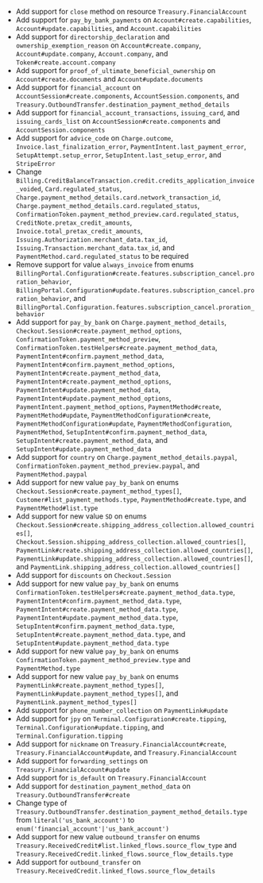 * Add support for `close` method on resource `Treasury.FinancialAccount`
* Add support for `pay_by_bank_payments` on `Account#create.capabilities`, `Account#update.capabilities`, and `Account.capabilities`
* Add support for `directorship_declaration` and `ownership_exemption_reason` on `Account#create.company`, `Account#update.company`, `Account.company`, and `Token#create.account.company`
* Add support for `proof_of_ultimate_beneficial_ownership` on `Account#create.documents` and `Account#update.documents`
* Add support for `financial_account` on `AccountSession#create.components`, `AccountSession.components`, and `Treasury.OutboundTransfer.destination_payment_method_details`
* Add support for `financial_account_transactions`, `issuing_card`, and `issuing_cards_list` on `AccountSession#create.components` and `AccountSession.components`
* Add support for `advice_code` on `Charge.outcome`, `Invoice.last_finalization_error`, `PaymentIntent.last_payment_error`, `SetupAttempt.setup_error`, `SetupIntent.last_setup_error`, and `StripeError`
* Change `Billing.CreditBalanceTransaction.credit.credits_application_invoice_voided`, `Card.regulated_status`, `Charge.payment_method_details.card.network_transaction_id`, `Charge.payment_method_details.card.regulated_status`, `ConfirmationToken.payment_method_preview.card.regulated_status`, `CreditNote.pretax_credit_amounts`, `Invoice.total_pretax_credit_amounts`, `Issuing.Authorization.merchant_data.tax_id`, `Issuing.Transaction.merchant_data.tax_id`, and `PaymentMethod.card.regulated_status` to be required
* Remove support for value `always_invoice` from enums `BillingPortal.Configuration#create.features.subscription_cancel.proration_behavior`, `BillingPortal.Configuration#update.features.subscription_cancel.proration_behavior`, and `BillingPortal.Configuration.features.subscription_cancel.proration_behavior`
* Add support for `pay_by_bank` on `Charge.payment_method_details`, `Checkout.Session#create.payment_method_options`, `ConfirmationToken.payment_method_preview`, `ConfirmationToken.testHelpers#create.payment_method_data`, `PaymentIntent#confirm.payment_method_data`, `PaymentIntent#confirm.payment_method_options`, `PaymentIntent#create.payment_method_data`, `PaymentIntent#create.payment_method_options`, `PaymentIntent#update.payment_method_data`, `PaymentIntent#update.payment_method_options`, `PaymentIntent.payment_method_options`, `PaymentMethod#create`, `PaymentMethod#update`, `PaymentMethodConfiguration#create`, `PaymentMethodConfiguration#update`, `PaymentMethodConfiguration`, `PaymentMethod`, `SetupIntent#confirm.payment_method_data`, `SetupIntent#create.payment_method_data`, and `SetupIntent#update.payment_method_data`
* Add support for `country` on `Charge.payment_method_details.paypal`, `ConfirmationToken.payment_method_preview.paypal`, and `PaymentMethod.paypal`
* Add support for new value `pay_by_bank` on enums `Checkout.Session#create.payment_method_types[]`, `Customer#list_payment_methods.type`, `PaymentMethod#create.type`, and `PaymentMethod#list.type`
* Add support for new value `SD` on enums `Checkout.Session#create.shipping_address_collection.allowed_countries[]`, `Checkout.Session.shipping_address_collection.allowed_countries[]`, `PaymentLink#create.shipping_address_collection.allowed_countries[]`, `PaymentLink#update.shipping_address_collection.allowed_countries[]`, and `PaymentLink.shipping_address_collection.allowed_countries[]`
* Add support for `discounts` on `Checkout.Session`
* Add support for new value `pay_by_bank` on enums `ConfirmationToken.testHelpers#create.payment_method_data.type`, `PaymentIntent#confirm.payment_method_data.type`, `PaymentIntent#create.payment_method_data.type`, `PaymentIntent#update.payment_method_data.type`, `SetupIntent#confirm.payment_method_data.type`, `SetupIntent#create.payment_method_data.type`, and `SetupIntent#update.payment_method_data.type`
* Add support for new value `pay_by_bank` on enums `ConfirmationToken.payment_method_preview.type` and `PaymentMethod.type`
* Add support for new value `pay_by_bank` on enums `PaymentLink#create.payment_method_types[]`, `PaymentLink#update.payment_method_types[]`, and `PaymentLink.payment_method_types[]`
* Add support for `phone_number_collection` on `PaymentLink#update`
* Add support for `jpy` on `Terminal.Configuration#create.tipping`, `Terminal.Configuration#update.tipping`, and `Terminal.Configuration.tipping`
* Add support for `nickname` on `Treasury.FinancialAccount#create`, `Treasury.FinancialAccount#update`, and `Treasury.FinancialAccount`
* Add support for `forwarding_settings` on `Treasury.FinancialAccount#update`
* Add support for `is_default` on `Treasury.FinancialAccount`
* Add support for `destination_payment_method_data` on `Treasury.OutboundTransfer#create`
* Change type of `Treasury.OutboundTransfer.destination_payment_method_details.type` from `literal('us_bank_account')` to `enum('financial_account'|'us_bank_account')`
* Add support for new value `outbound_transfer` on enums `Treasury.ReceivedCredit#list.linked_flows.source_flow_type` and `Treasury.ReceivedCredit.linked_flows.source_flow_details.type`
* Add support for `outbound_transfer` on `Treasury.ReceivedCredit.linked_flows.source_flow_details`